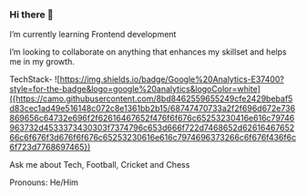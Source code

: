 ### Hi there 👋



   
  I’m currently learning Frontend development
  
  I’m looking to collaborate on anything that enhances my skillset and helps me in my growth.
  
  TechStack-
  ![https://img.shields.io/badge/Google%20Analytics-E37400?style=for-the-badge&logo=google%20analytics&logoColor=white]({https://camo.githubusercontent.com/8bd8462559655249cfe2429bebaf5d83cec1ad49e516148c072c8e1361bb2b15/68747470733a2f2f696d672e736869656c64732e696f2f62616467652f476f6f676c65253230416e616c79746963732d4533373430303f7374796c653d666f722d7468652d6261646765266c6f676f3d676f6f676c65253230616e616c7974696373266c6f676f436f6c6f723d7768697465})

  Ask me about Tech, Football, Cricket and Chess

 Pronouns: He/Him

